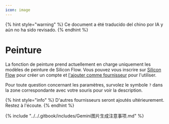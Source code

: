 ```yaml
---
icon: image
---
```


{% hint style="warning" %}
Ce document a été traducido del chino por IA y aún no ha sido revisado.
{% endhint %}

# Peinture

La fonction de peinture prend actuellement en charge uniquement les modèles de peinture de Silicon Flow. Vous pouvez vous inscrire sur [Silicon Flow](https://www.siliconflow.cn/) pour créer un compte et [l'ajouter comme fournisseur](settings/providers.md) pour l'utiliser.

Pour toute question concernant les paramètres, survolez le symbole `?` dans la zone correspondante avec votre souris pour voir la description.

{% hint style="info" %}
D'autres fournisseurs seront ajoutés ultérieurement. Restez à l'écoute.
{% endhint %}

{% include "../../.gitbook/includes/Gemini图片生成注意事项.md" %}